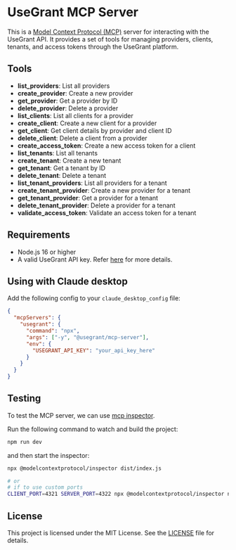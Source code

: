 # UseGrant MCP Server

This is a [Model Context Protocol (MCP)](https://modelcontextprotocol.io/introduction) server for interacting with the UseGrant API. It provides a set of tools for managing providers, clients, tenants, and access tokens through the UseGrant platform.

## Tools

- **list_providers**: List all providers
- **create_provider**: Create a new provider
- **get_provider**: Get a provider by ID
- **delete_provider**: Delete a provider
- **list_clients**: List all clients for a provider
- **create_client**: Create a new client for a provider
- **get_client**: Get client details by provider and client ID
- **delete_client**: Delete a client from a provider
- **create_access_token**: Create a new access token for a client
- **list_tenants**: List all tenants
- **create_tenant**: Create a new tenant
- **get_tenant**: Get a tenant by ID
- **delete_tenant**: Delete a tenant
- **list_tenant_providers**: List all providers for a tenant
- **create_tenant_provider**: Create a new provider for a tenant
- **get_tenant_provider**: Get a provider for a tenant
- **delete_tenant_provider**: Delete a provider for a tenant
- **validate_access_token**: Validate an access token for a tenant

## Requirements

- Node.js 16 or higher
- A valid UseGrant API key. Refer [here](https://usegrant.dev/docs/authentication) for more details.

## Using with Claude desktop

Add the following config to your `claude_desktop_config` file:

```json
{
  "mcpServers": {
    "usegrant": {
      "command": "npx",
      "args": ["-y", "@usegrant/mcp-server"],
      "env": {
        "USEGRANT_API_KEY": "your_api_key_here"
      }
    }
  }
}
```

## Testing

To test the MCP server, we can use [mcp inspector](https://github.com/modelcontextprotocol/inspector).

Run the following command to watch and build the project:

```bash
npm run dev
```

and then start the inspector:

```bash
npx @modelcontextprotocol/inspector dist/index.js

# or
# if to use custom ports
CLIENT_PORT=4321 SERVER_PORT=4322 npx @modelcontextprotocol/inspector node dist/index.js
```

## License

This project is licensed under the MIT License. See the [LICENSE](./LICENSE) file for details.
